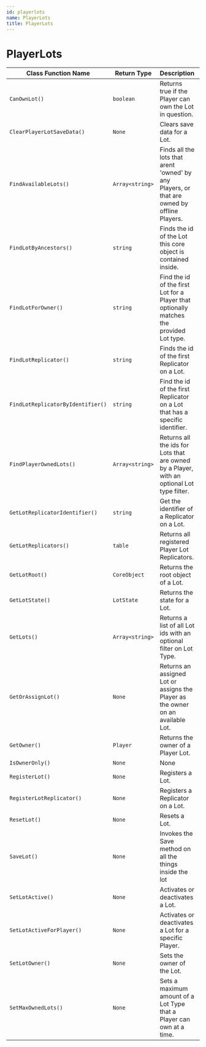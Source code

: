 ```yaml
---
id: playerlots
name: PlayerLots
title: PlayerLots
---
```


# PlayerLots

| Class Function Name | Return Type | Description | Tags |
| ------------------- | ----------- | ----------- | ---- |
| `CanOwnLot()` | `boolean` | Returns true if the Player can own the Lot in question.| None |
| `ClearPlayerLotSaveData()` | `None` | Clears save data for a Lot.| None |
| `FindAvailableLots()` | `Array<string>` | Finds all the lots that arent 'owned' by any Players, or that are owned by offline Players.| None |
| `FindLotByAncestors()` | `string` | Finds the id of the Lot this core object is contained inside.| None |
| `FindLotForOwner()` | `string` | Find the id of the first Lot for a Player that optionally matches the provided Lot type.| None |
| `FindLotReplicator()` | `string` | Finds the id of the first Replicator on a Lot.| None |
| `FindLotReplicatorByIdentifier()` | `string` | Find the id of the first Replicator on a Lot that has a specific identifier.| None |
| `FindPlayerOwnedLots()` | `Array<string>` | Returns all the ids for Lots that are owned by a Player, with an optional Lot type filter.| None |
| `GetLotReplicatorIdentifier()` | `string` | Get the identifier of a Replicator on a Lot.| None |
| `GetLotReplicators()` | `table` | Returns all registered Player Lot Replicators.| None |
| `GetLotRoot()` | `CoreObject` | Returns the root object of a Lot.| None |
| `GetLotState()` | `LotState` | Returns the state for a Lot.| None |
| `GetLots()` | `Array<string>` | Returns a list of all Lot ids with an optional filter on Lot Type.| None |
| `GetOrAssignLot()` | `None` | Returns an assigned Lot or assigns the Player as the owner on an available Lot.| None |
| `GetOwner()` | `Player` | Returns the owner of a Player Lot.| None |
| `IsOwnerOnly()` | `None` | None |
| `RegisterLot()` | `None` | Registers a Lot.| None |
| `RegisterLotReplicator()` | `None` | Registers a Replicator on a Lot.| None |
| `ResetLot()` | `None` | Resets a Lot.| None |
| `SaveLot()` | `None` | Invokes the Save method on all the things inside the lot| None |
| `SetLotActive()` | `None` | Activates or deactivates a Lot.| None |
| `SetLotActiveForPlayer()` | `None` | Activates or deactivates a Lot for a specific Player.| None |
| `SetLotOwner()` | `None` | Sets the owner of the Lot.| None |
| `SetMaxOwnedLots()` | `None` | Sets a maximum amount of a Lot Type that a Player can own at a time.| None |
